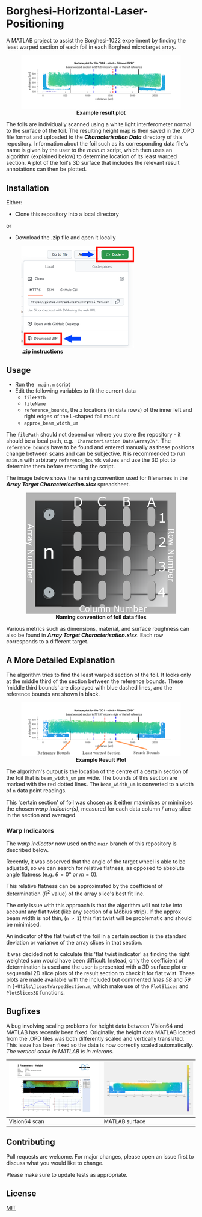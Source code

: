 # Borghesi-Horizontal-Laser-Positioning
A MATLAB project to assist the Borghesi-1022 experiment by finding the least warped section of each foil in each Borghesi microtarget array.

<figure>
<img
  src="https://github.com/10Electra/Borghesi-Horizontal-Laser-Positioning/blob/main/images%20and%20examples/Latest%20example%20plot%20cropped%20wsubtitle.png?raw=true"
  style="display: block; 
          margin-left: auto;
          margin-right: auto;">
<figcaption align = "center"><b>Example result plot</b></figcaption>
</figure>

The foils are individually scanned using a white light interferometer normal to the surface of the foil. The resulting height map is then saved in the .OPD file format and uploaded to the ___Characterisation Data___ directory of this repository. Information about the foil such as its corresponding data file's name is given by the user to the _main.m_ script, which then uses an algorithm (explained below) to determine location of its least warped section. A plot of the foil's 3D surface that includes the relevant result annotations can then be plotted.

## Installation

Either:
 - Clone this repository into a local directory

or
 - Download the .zip file and open it locally

<figure>
<img
  src="https://github.com/10Electra/Borghesi-Horizontal-Laser-Positioning/blob/main/images%20and%20examples/ZIP%20Instructions%20cropped.png?raw=true"
  alt=".zip instructions"
  style="display: block; 
          margin-left: 0px;
          margin-right: auto;
          width: 300px;">
<figcaption align = "left"><b>.zip instructions</b></figcaption>
</figure>

## Usage

- Run the ` main.m` script
- Edit the following variables to fit the current data
  - `filePath`
  - `fileName`
  - `reference_bounds`, the *x* locations (in data rows) of the inner left and right edges of the L-shaped foil mount
  - `approx_beam_width_um`

The `filePath` should not depend on where you store the repository - it should be a local path, e.g. `'Characterisation Data\Array3\'`. The `reference_bounds` have to be found and entered manually as these positions change between scans and can be subjective. It is recommended to run `main.m` with arbitrary `reference_bounds` values and use the 3D plot to determine them before restarting the script.

The image below shows the naming convention used for filenames in the ___Array Target Characterisation.xlsx___ spreadsheet.

<figure>
<img
  src="https://github.com/10Electra/Borghesi-Horizontal-Laser-Positioning/blob/main/images%20and%20examples/Borghesi%20Mount%20Diagram.png?raw=true"
  alt="Naming Convention"
  style="display: block; 
          margin-left: auto;
          margin-right: auto;
          width: 400px;">
<figcaption align = "center"><b>Naming convention of foil data files</b></figcaption>
</figure>


Various metrics such as dimensions, material, and surface roughness can also be found in  ___Array Target Characterisation.xlsx___. Each row corresponds to a different target.

## A More Detailed Explanation

The algorithm tries to find the least warped section of the foil. It looks only at the middle third of the section between the reference bounds. These 'middle third bounds' are displayed with blue dashed lines, and the reference bounds are shown in black.

<figure>
<img
  src="https://github.com/10Electra/Borghesi-Horizontal-Laser-Positioning/blob/main/images%20and%20examples/Annotated%20Example%20cropped.png?raw=true"
  style="display: block; 
          margin-left: 0px;
          margin-right: 0px;">
<figcaption align = "center"><b>Example Result Plot</b></figcaption>
</figure>

The algorithm's output is the location of the centre of a certain section of the foil that is `beam_width_um` μm wide. The bounds of this section are marked with the red dotted lines. The `beam_width_um` is converted to a width of `n` data point readings.

This 'certain section' of foil was chosen as it either maximises or minimises the chosen _warp indicator(s)_, measured for each data column / array slice in the section and averaged.

### Warp Indicators
The _warp indicator_ now used on the `main` branch of this repository is described below.

Recently, it was observed that the angle of the target wheel is able to be adjusted, so we can search for relative flatness, as opposed to absolute angle flatness (e.g. $\theta=0°$ or $m=0$).

This relative flatness can be approximated by the coefficient of determination ($R^2$ value) of the array slice's best fit line.

The only issue with this approach is that the algorithm will not take into account any flat twist (like any section of a Möbius strip). If the approx beam width is not thin, (`n > 1`) this flat twist will be problematic and should be minimised.

An indicator of the flat twist of the foil in a certain section is the standard deviation or variance of the array slices in that section.

It was decided not to calculate this 'flat twist indicator' as finding the right weighted sum would have been difficult. Instead, only the coefficient of determination is used and the user is presented with a 3D surface plot or sequential 2D slice plots of the result section to check it for flat twist. These plots are made available with the included but commented _lines 58_ and _59_ in `[+Utils\]LeastWarpedSection.m`, which make use of the `PlotSlices` and `PlotSlices3D` functions.

## Bugfixes

A bug involving scaling problems for height data between Vision64 and MATLAB has recently been fixed. Originally, the height data MATLAB loaded from the .OPD files was both differently scaled and vertically translated. This issue has been fixed so the data is now correctly scaled automatically. _The vertical scale in MATLAB is in microns_.

| ![Vision64](https://github.com/10Electra/Borghesi-Horizontal-Laser-Positioning/blob/main/images%20and%20examples/1C3%20Vision64%20scan%20example.png?raw=true) | ![MATLAB](https://github.com/10Electra/Borghesi-Horizontal-Laser-Positioning/blob/main/images%20and%20examples/1C3%20MATLAB%20example.png?raw=true) |
|-|-|
| Vision64 scan | MATLAB surface|

## Contributing

Pull requests are welcome. For major changes, please open an issue first
to discuss what you would like to change.

Please make sure to update tests as appropriate.

## License

[MIT](https://choosealicense.com/licenses/mit/)
